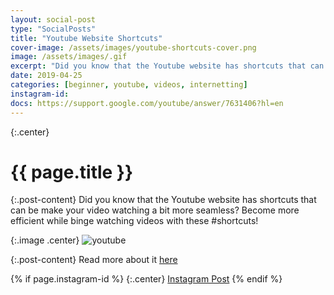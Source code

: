 ```yaml
---
layout: social-post
type: "SocialPosts"
title: "Youtube Website Shortcuts"
cover-image: /assets/images/youtube-shortcuts-cover.png
image: /assets/images/.gif
excerpt: "Did you know that the Youtube website has shortcuts that can be make your video watching a bit more seamless?"
date: 2019-04-25
categories: [beginner, youtube, videos, internetting]
instagram-id: 
docs: https://support.google.com/youtube/answer/7631406?hl=en
---
```

{:.center}
# {{ page.title }}

{:.post-content}
Did you know that the Youtube website has shortcuts that can be make your video watching a bit more seamless?
Become more efficient while binge watching videos with these #shortcuts!

{:.image .center}
![youtube]({{page.cover-image}})

{:.post-content}
Read more about it <a href="{{page.docs}}" target="_blank">here</a>

{% if page.instagram-id %}
{:.center}
<a class="insta-link" href="https://www.instagram.com/p/{{page.instagram-id}}" target="_blank">Instagram Post</a>
{% endif %}

